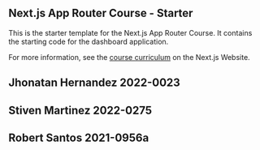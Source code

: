 ## Next.js App Router Course - Starter

This is the starter template for the Next.js App Router Course. It contains the starting code for the dashboard application.

For more information, see the [course curriculum](https://nextjs.org/learn) on the Next.js Website.

## Jhonatan Hernandez 2022-0023
## Stiven Martinez 2022-0275
## Robert Santos 2021-0956a